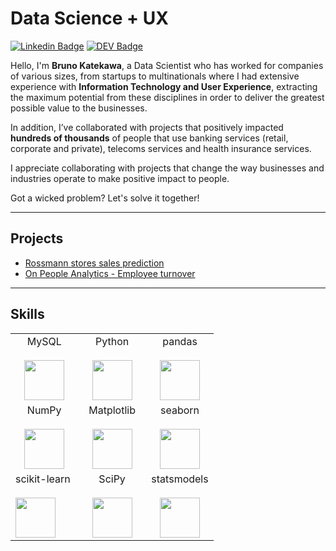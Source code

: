 # Data Science + UX

[![Linkedin Badge](https://img.shields.io/badge/-brunokatekawa-blue?style=flat-square&logo=Linkedin&logoColor=white&link=https://www.linkedin.com/in/brunokatekawa/)](https://www.linkedin.com/in/brunokatekawa/) [![DEV Badge](https://img.shields.io/badge/-Portfolio-000?style=flat-square&logo=dev.to&logoColor=white&link=https://brunokatekawa.github.io/ds_portfolio/)](https://brunokatekawa.github.io/ds_portfolio/)

Hello, I'm **Bruno Katekawa**, a Data Scientist who has worked for companies of various sizes, from startups to multinationals where I had extensive experience with **Information Technology and User Experience**, extracting the maximum potential from these disciplines in order to deliver the greatest possible value to the businesses.

In addition, I’ve collaborated with projects that positively impacted **hundreds of thousands** of people that use banking services (retail, corporate and private), telecoms services and health insurance services.

I appreciate collaborating with projects that change the way businesses and industries operate to make positive impact to people.

Got a wicked problem? Let's solve it together!

---

## Projects

- [Rossmann stores sales prediction](https://github.com/brunokatekawa/RossmannSales)
- [On People Analytics - Employee turnover](https://github.com/brunokatekawa/PeopleAnalytics_Turnover)

---

## Skills

<table>
  <tbody>
    <tr valign="top">
      <td width="33%" align="center">
        <span>MySQL</span><br><br>
        <img height="64px" src="https://cdn.svgporn.com/logos/mysql.svg">
      </td>
      <td width="33%" align="center">
        <span>Python</span><br><br>
        <img height="64px" src="https://cdn.svgporn.com/logos/python.svg">
      </td>
      <td width="33%" align="center">
        <span>pandas</span><br><br>
        <img height="64px" src="https://pandas.pydata.org/static/img/pandas.svg">
      </td>
    </tr>
    <tr valign="top">
      <td width="33%" align="center">
        <span>NumPy</span><br><br>
        <img height="64px" src="https://numpy.org/images/logos/numpy.svg">
      </td>
      <td width="33%" align="center">
        <span>Matplotlib</span><br><br>
        <img height="64px" src="https://matplotlib.org/_images/sphx_glr_logos2_001.png">
      </td>
      <td width="33%" align="center">
        <span>seaborn</span><br><br>
        <img height="64px" src="https://seaborn.pydata.org/_images/introduction_29_0.png">
      </td>
    <tr valign="top">
      <td width="33%" align="cßßenter">
        <span>scikit-learn</span><br><br>
        <img height="64px" src="https://scikit-learn.org/stable/_images/scikit-learn-logo-notext.png">
      </td>
      <td width="33%" align="center">
        <span>SciPy</span><br><br>
        <img height="64px" src="https://bids.berkeley.edu/sites/default/files/styles/450x254/public/projects/scipy_logo_450x254.png?itok=kcdZBxrP">
      </td>
      <td width="33%" align="center">
        <span>statsmodels</span><br><br>
        <img height="64px" src="https://www.statsmodels.org/stable/_images/statsmodels-logo-v2.svg">
      </td>
    </tr>
  </tbody>
</table>
